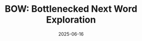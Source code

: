 ---
title: "BOW: Bottlenecked Next Word Exploration"
authors: 'Ming Shen*, <strong>Zhikun Xu*</strong>, Jacob Dineen, Xiao Ye, Ben Zhou'
collection: publications
category: preprints
permalink: /publication/2025-06-16-paper-8
excerpt: 
date: 2025-06-16
venue: arXiv
slidesurl: 
paperurl: https://arxiv.org/abs/2506.13502
citation: 
---